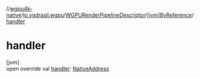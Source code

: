 //[wgpu4k-native](../../../../index.md)/[io.ygdrasil.wgpu](../../index.md)/[WGPURenderPipelineDescriptor](../index.md)/[[jvm]ByReference](index.md)/[handler](handler.md)

# handler

[jvm]\
open override val [handler](handler.md): [NativeAddress](../../../ffi/-native-address/index.md)